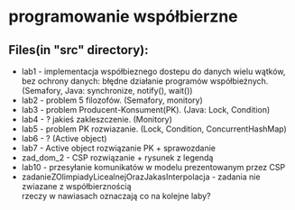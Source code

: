 # programowanie współbierzne  
## Files(in "src" directory):
- lab1 - implementacja współbieznego dostepu do danych wielu wątków, bez ochrony danych: błędne działanie programów współbieżnych. (Semafory, Java: synchronize, notify(), wait())
- lab2 - problem 5 filozofów. (Semafory, monitory)
- lab3 - problem Producent-Konsument(PK). (Java: Lock, Condition)
- lab4 - ? jakieś zakleszczenie. (Monitory)
- lab5 - problem PK rozwiazanie. (Lock, Condition, ConcurrentHashMap)
- lab6 - ? (Active object)
- lab7 - Active object rozwiązanie PK + sprawozdanie
- zad_dom_2 - CSP rozwiązanie + rysunek z legendą
- lab10 - przesyłanie komunikatów w modelu prezentowanym przez CSP
- zadanieZOlimpiadyLicealnejOrazJakasInterpolacja - zadania nie zwiazane z współbierznością  
rzeczy w nawiasach oznaczają co na kolejne laby?
